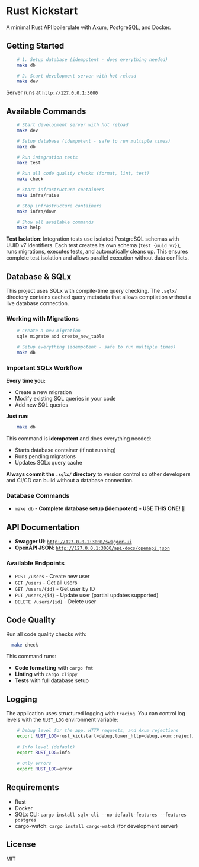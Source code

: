 # Rust Kickstart

A minimal Rust API boilerplate with Axum, PostgreSQL, and Docker.

## Getting Started

```bash
    # 1. Setup database (idempotent - does everything needed)
    make db

    # 2. Start development server with hot reload
    make dev
```

Server runs at [`http://127.0.0.1:3000`](http://127.0.0.1:3000)

## Available Commands

```bash
    # Start development server with hot reload
    make dev

    # Setup database (idempotent - safe to run multiple times)
    make db

    # Run integration tests
    make test

    # Run all code quality checks (format, lint, test)
    make check

    # Start infrastructure containers
    make infra/raise

    # Stop infrastructure containers
    make infra/down

    # Show all available commands
    make help
```

**Test Isolation**: Integration tests use isolated PostgreSQL schemas with UUID v7 identifiers. Each test creates its
own schema (`test_{uuid_v7}`), runs migrations, executes tests, and automatically cleans up. This ensures complete test
isolation and allows parallel execution without data conflicts.

## Database & SQLx

This project uses SQLx with compile-time query checking. The `.sqlx/` directory contains cached query metadata that
allows compilation without a live database connection.

### Working with Migrations

```bash
    # Create a new migration
    sqlx migrate add create_new_table

    # Setup everything (idempotent - safe to run multiple times)
    make db
```

### Important SQLx Workflow

**Every time you:**

- Create a new migration
- Modify existing SQL queries in your code
- Add new SQL queries

**Just run:**

```bash
    make db
```

This command is **idempotent** and does everything needed:

- Starts database container (if not running)
- Runs pending migrations
- Updates SQLx query cache

**Always commit the `.sqlx/` directory** to version control so other developers and CI/CD can build without a database
connection.

### Database Commands

- `make db` - **Complete database setup (idempotent) - USE THIS ONE! 🚀**

## API Documentation

- **Swagger UI**: [`http://127.0.0.1:3000/swagger-ui`](http://127.0.0.1:3000/swagger-ui)
- **OpenAPI JSON**: [`http://127.0.0.1:3000/api-docs/openapi.json`](http://127.0.0.1:3000/api-docs/openapi.json)

### Available Endpoints

- `POST /users` - Create new user
- `GET /users` - Get all users
- `GET /users/{id}` - Get user by ID
- `PUT /users/{id}` - Update user (partial updates supported)
- `DELETE /users/{id}` - Delete user

## Code Quality

Run all code quality checks with:

```bash
  make check
```

This command runs:

- **Code formatting** with `cargo fmt`
- **Linting** with `cargo clippy`
- **Tests** with full database setup

## Logging

The application uses structured logging with `tracing`. You can control log levels with the `RUST_LOG` environment
variable:

```bash
    # Debug level for the app, HTTP requests, and Axum rejections
    export RUST_LOG=rust_kickstart=debug,tower_http=debug,axum::rejection=trace
    
    # Info level (default)
    export RUST_LOG=info
    
    # Only errors
    export RUST_LOG=error
```

## Requirements

- Rust
- Docker
- SQLx CLI: `cargo install sqlx-cli --no-default-features --features postgres`
- cargo-watch: `cargo install cargo-watch` (for development server)

## License

MIT